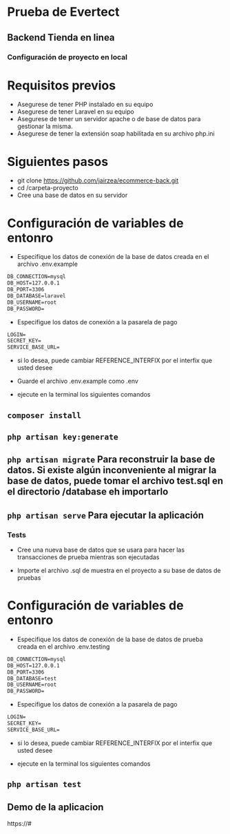 # Prueba de Evertect

## Backend Tienda en linea

### Configuración de proyecto en local

# Requisitos previos

-   Asegurese de tener PHP instalado en su equipo
-   Asegurese de tener Laravel en su equipo
-   Asegurese de tener un servidor apache o de base de datos para gestionar la misma.
-   Asegurese de tener la extensión soap habilitada en su archivo php.ini

# Siguientes pasos

-   git clone https://github.com/jairzea/ecommerce-back.git
-   cd /carpeta-proyecto
-   Cree una base de datos en su servidor

# Configuración de variables de entonro

-   Especifique los datos de conexión de la base de datos creada en el archivo .env.example

```HTML
DB_CONNECTION=mysql
DB_HOST=127.0.0.1
DB_PORT=3306
DB_DATABASE=laravel
DB_USERNAME=root
DB_PASSWORD=
```

-   Especifigue los datos de conexión a la pasarela de pago

```HTML
LOGIN=
SECRET_KEY=
SERVICE_BASE_URL=
```

-   si lo desea, puede cambiar REFERENCE_INTERFIX por el interfix que usted desee

-   Guarde el archivo .env.example como .env

-   ejecute en la terminal los siguientes comandos

## `composer install`

## `php artisan key:generate`

## `php artisan migrate` Para reconstruir la base de datos. Si existe algún inconveniente al migrar la base de datos, puede tomar el archivo test.sql en el directorio /database eh importarlo

## `php artisan serve` Para ejecutar la aplicación

### Tests

-   Cree una nueva base de datos que se usara para hacer las transacciones de prueba mientras son ejecutadas

-   Importe el archivo .sql de muestra en el proyecto a su base de datos de pruebas

# Configuración de variables de entonro

-   Especifique los datos de conexión de la base de datos de prueba creada en el archivo .env.testing

```HTML
DB_CONNECTION=mysql
DB_HOST=127.0.0.1
DB_PORT=3306
DB_DATABASE=test
DB_USERNAME=root
DB_PASSWORD=
```

-   Especifigue los datos de conexión a la pasarela de pago

```HTML
LOGIN=
SECRET_KEY=
SERVICE_BASE_URL=
```

-   si lo desea, puede cambiar REFERENCE_INTERFIX por el interfix que usted desee

-   ejecute en la terminal los siguientes comandos

## `php artisan test`

## Demo de la aplicacion

https://#
